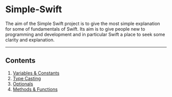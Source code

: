 # Simple-Swift

The aim of the Simple Swift project is to give the most simple explanation for some of fundamentals of Swift. Its aim is to give people new to programming and development and in particular Swift a place to seek some clarity and explanation.

***

## Contents

1. [Variables & Constants](../master/LICENSE)
2. [Type Casting](../master/LICENSE)
3. [Optionals](../master/LICENSE)
4. [Methods & Functions](../master/LICENSE)
